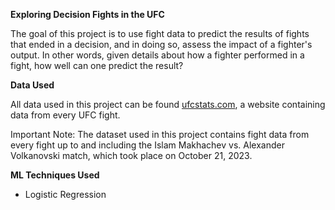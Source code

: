 **Exploring Decision Fights in the UFC**

The goal of this project is to use fight data to predict the results of fights that ended in a decision, and in doing so, assess the impact of a fighter's output. In other words, given details about how a fighter performed in a fight, how well can one predict the result?

**Data Used**

All data used in this project can be found [ufcstats.com](http://www.ufcstats.com/statistics/events/completed), a website containing data from every UFC fight.

Important Note: The dataset used in this project contains fight data from every fight up to and including the Islam Makhachev vs. Alexander Volkanovski match, which took place on October 21, 2023.

**ML Techniques Used**

- Logistic Regression
